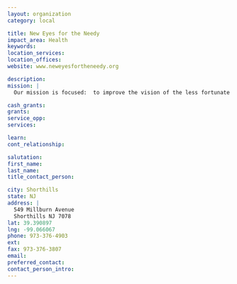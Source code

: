 ```yaml
---
layout: organization
category: local

title: New Eyes for the Needy
impact_area: Health
keywords: 
location_services: 
location_offices: 
website: www.neweyesfortheneedy.org

description: 
mission: |
  Our mission is focused:  to improve the vision of the less fortunate by purchasing new eyeglasses in the United States, and recycling donated glasses for distribution in developing nations worldwide. Since our founding in 1932, New Eyes has improved the eyesight of more than 7.5 million people around the world. For about $50, New Eyes for the Needy can improve a person's life. Each new pair of glasses purchased by New Eyes helps an American child succeed in school, an adult secure a job, or a senior citizen read medicine labels. Our recycled glasses bring clearer vision to scores of people living in poverty overseas. New Eyes is strengthened by our partnerships with thousands of social service agencies, optical dispensers, and vision missions.

cash_grants: 
grants: 
service_opp: 
services: 

learn: 
cont_relationship: 

salutation: 
first_name: 
last_name: 
title_contact_person: 

city: Shorthills
state: NJ
address: |
  549 Millburn Avenue  
  Shorthills NJ 7078
lat: 39.390897
lng: -99.066067
phone: 973-376-4903
ext: 
fax: 973-376-3807
email: 
preferred_contact: 
contact_person_intro: 
---
```

